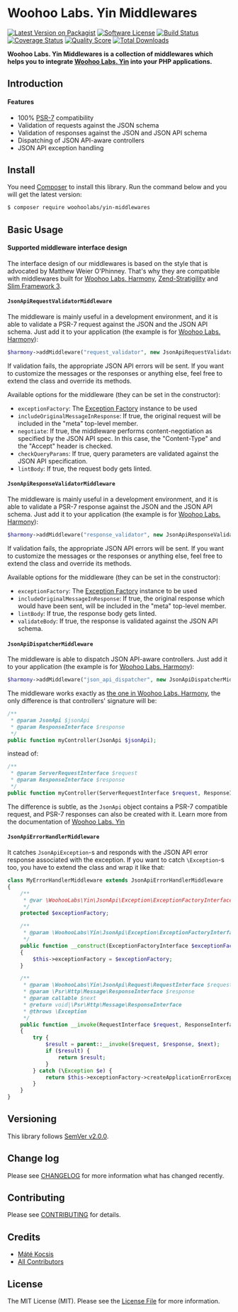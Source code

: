 # Woohoo Labs. Yin Middlewares

[![Latest Version on Packagist][ico-version]][link-packagist]
[![Software License][ico-license]](LICENSE.md)
[![Build Status][ico-travis]][link-travis]
[![Coverage Status][ico-scrutinizer]][link-scrutinizer]
[![Quality Score][ico-code-quality]][link-code-quality]
[![Total Downloads][ico-downloads]][link-downloads]

**Woohoo Labs. Yin Middlewares is a collection of middlewares which helps you to integrate
[Woohoo Labs. Yin](https://github.com/woohoolabs/yin) into your PHP applications.**

## Introduction

#### Features

- 100% [PSR-7](http://www.php-fig.org/psr/psr-7/) compatibility
- Validation of requests against the JSON schema
- Validation of responses against the JSON and JSON API schema
- Dispatching of JSON API-aware controllers
- JSON API exception handling

## Install

You need [Composer](https://getcomposer.org) to install this library. Run the command below and you will get the latest
version:

```bash
$ composer require woohoolabs/yin-middlewares
```

## Basic Usage

#### Supported middleware interface design

The interface design of our middlewares is based on the style that is advocated by
Matthew Weier O'Phinney. That's why they are compatible with middlewares built
for [Woohoo Labs. Harmony](https://github.com/woohoolabs/harmony),
[Zend-Stratigility](https://github.com/zendframework/zend-stratigility) and
[Slim Framework 3](https://github.com/slimphp/Slim).

#### `JsonApiRequestValidatorMiddleware`

The middleware is mainly useful in a development environment, and it is able to validate a
PSR-7 request against the JSON and the JSON API schema. Just add it to your
application (the example is for [Woohoo Labs. Harmony](https://github.com/woohoolabs/harmony)):

```php
$harmony->addMiddleware("request_validator", new JsonApiRequestValidatorMiddleware());
```

If validation fails, the appropriate JSON API errors will be sent. If you want to customize
the messages or the responses or anything else, feel free to extend the class and override its methods.

Available options for the middleware (they can be set in the constructor):

- `exceptionFactory`: The [Exception Factory](https://github.com/woohoolabs/yin/#exceptions) instance to be used
- `includeOriginalMessageInResponse`: If true, the original request will be included in the "meta"
top-level member.
- `negotiate`: If true, the middleware performs content-negotiation as specified by the JSON API
spec. In this case, the "Content-Type" and the "Accept" header is checked.
- `checkQueryParams`: If true, query parameters are validated against the JSON API specification.
- `lintBody`: If true, the request body gets linted.

#### `JsonApiResponseValidatorMiddleware`

The middleware is mainly useful in a development environment, and it is able to validate a
PSR-7 response against the JSON and the JSON API schema. Just add it to your
application (the example is for [Woohoo Labs. Harmony](https://github.com/woohoolabs/harmony)):

```php
$harmony->addMiddleware("response_validator", new JsonApiResponseValidatorMiddleware());
```

If validation fails, the appropriate JSON API errors will be sent. If you want to customize
the messages or the responses or anything else, feel free to extend the class and override its methods.

Available options for the middleware (they can be set in the constructor):

- `exceptionFactory`: The [Exception Factory](https://github.com/woohoolabs/yin/#exceptions) instance to be used
- `includeOriginalMessageInResponse`: If true, the original response which would have been sent,
will be included in the "meta" top-level member.
- `lintBody`: If true, the response body gets linted.
- `validateBody`: If true, the response is validated against the JSON API schema.

#### `JsonApiDispatcherMiddleware`

The middleware is able to dispatch JSON API-aware controllers. Just add it to your
application (the example is for [Woohoo Labs. Harmony](https://github.com/woohoolabs/harmony)):

```php
$harmony->addMiddleware("json_api_dispatcher", new JsonApiDispatcherMiddleware());
```

The middleware works exactly as [the one in Woohoo Labs. Harmony](https://github.com/woohoolabs/harmony#using-your-favourite-di-container-with-harmony),
the only difference is that controllers' signature will be:

```php
/**
 * @param JsonApi $jsonApi
 * @param ResponseInterface $response
 */
public function myController(JsonApi $jsonApi);
```

instead of:

```php
/**
 * @param ServerRequestInterface $request
 * @param ResponseInterface $response
 */
public function myController(ServerRequestInterface $request, ResponseInterface $response);
```

The difference is subtle, as the `JsonApi` object contains a PSR-7 compatible request,
and PSR-7 responses can also be created with it. Learn more from the documentation of
[Woohoo Labs. Yin](https://github.com/woohoolabs/yin#jsonapi-class)

#### `JsonApiErrorHandlerMiddleware`

It catches `JsonApiException`-s and responds with the JSON API error response associated with the exception.
If you want to catch `\Exception`-s too, you have to extend the class and wrap it like that:

```php
class MyErrorHandlerMiddleware extends JsonApiErrorHandlerMiddleware
{
    /**
     * @var \WoohooLabs\Yin\JsonApi\Exception\ExceptionFactoryInterface
     */
    protected $exceptionFactory;

    /**
     * @param \WoohooLabs\Yin\JsonApi\Exception\ExceptionFactoryInterface $exceptionFactory
     */
    public function __construct(ExceptionFactoryInterface $exceptionFactory)
    {
        $this->exceptionFactory = $exceptionFactory;
    }

    /**
     * @param \WoohooLabs\Yin\JsonApi\Request\RequestInterface $request
     * @param \Psr\Http\Message\ResponseInterface $response
     * @param callable $next
     * @return void|\Psr\Http\Message\ResponseInterface
     * @throws \Exception
     */
    public function __invoke(RequestInterface $request, ResponseInterface $response, callable $next)
    {
        try {
            $result = parent::__invoke($request, $response, $next);
            if ($result) {
                return $result;
            }
        } catch (\Exception $e) {
            return $this->exceptionFactory->createApplicationErrorException($request)->getErrorDocument()->getResponse($response);
        }
    }
}
```

## Versioning

This library follows [SemVer v2.0.0](http://semver.org/).

## Change log

Please see [CHANGELOG](CHANGELOG.md) for more information what has changed recently.

## Contributing

Please see [CONTRIBUTING](CONTRIBUTING.md) for details.

## Credits

- [Máté Kocsis][link-author]
- [All Contributors][link-contributors]

## License

The MIT License (MIT). Please see the [License File](LICENSE.md) for more information.

[ico-version]: https://img.shields.io/packagist/v/woohoolabs/yin-middlewares.svg
[ico-license]: https://img.shields.io/badge/license-MIT-brightgreen.svg
[ico-travis]: https://img.shields.io/travis/woohoolabs/yin-middlewares/master.svg
[ico-scrutinizer]: https://img.shields.io/scrutinizer/coverage/g/woohoolabs/yin-middlewares.svg
[ico-code-quality]: https://img.shields.io/scrutinizer/g/woohoolabs/yin-middlewares.svg
[ico-downloads]: https://img.shields.io/packagist/dt/woohoolabs/yin-middlewares.svg

[link-packagist]: https://packagist.org/packages/woohoolabs/yin-middlewares
[link-travis]: https://travis-ci.org/woohoolabs/yin-middlewares
[link-scrutinizer]: https://scrutinizer-ci.com/g/woohoolabs/yin-middlewares/code-structure
[link-code-quality]: https://scrutinizer-ci.com/g/woohoolabs/yin-middlewares
[link-downloads]: https://packagist.org/packages/woohoolabs/yin-middlewares
[link-author]: https://github.com/kocsismate
[link-contributors]: ../../contributors
